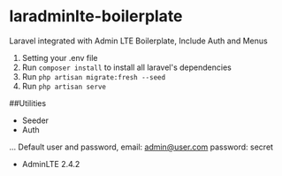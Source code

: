 # laradminlte-boilerplate
Laravel integrated with Admin LTE Boilerplate, Include Auth and Menus

1. Setting your .env file
2. Run `composer install` to install all laravel's dependencies
3. Run `php artisan migrate:fresh --seed`
4. Run `php artisan serve`

##Utilities

- Seeder
- Auth

... Default user and password, email: admin@user.com password: secret

- AdminLTE 2.4.2
